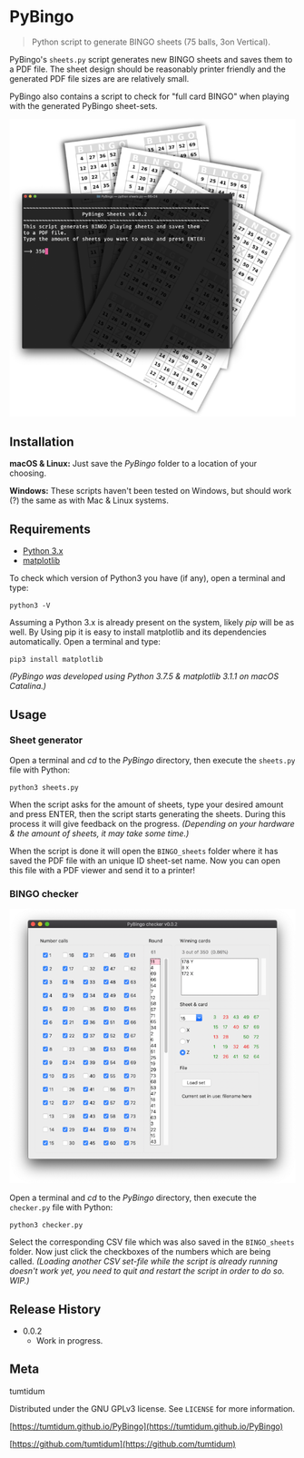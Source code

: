 # PyBingo
> Python script to generate BINGO sheets (75 balls, 3on Vertical).

PyBingo's ``sheets.py`` script generates new BINGO sheets and saves them to a
PDF file. The sheet design should be reasonably printer friendly and the
generated PDF file sizes are are relatively small.

PyBingo also contains a script to check for "full card BINGO" when playing
with the generated PyBingo sheet-sets.

![](img/header.png)

## Installation

**macOS & Linux:**
Just save the *PyBingo* folder to a location of your choosing.

**Windows:**
These scripts haven't been tested on Windows, but should work (?) the same as
with Mac & Linux systems.

## Requirements

* [Python 3.x](https://www.python.org "Python's homepage")
* [matplotlib](https://matplotlib.org "Matplotlib's homepage")

To check which version of Python3 you have (if any), open a terminal and type:

```
python3 -V
```

Assuming a Python 3.x is already present on the system, likely *pip* will be as
well. By Using pip it is easy to install matplotlib and its dependencies
automatically. Open a terminal and type:

```
pip3 install matplotlib
```

*(PyBingo was developed using Python 3.7.5 & matplotlib 3.1.1 on macOS
Catalina.)*

## Usage

### Sheet generator

Open a terminal and *cd* to the *PyBingo* directory, then execute the
``sheets.py`` file with Python:

```
python3 sheets.py
```

When the script asks for the amount of sheets, type your desired amount and
press ENTER, then the script starts generating the sheets. During this process
it will give feedback on the progress.
*(Depending on your hardware & the amount of sheets, it may take some time.)*

When the script is done it will open the ``BINGO_sheets`` folder where it has
saved the PDF file with an unique ID sheet-set name. Now you can open this
file with a PDF viewer and send it to a printer!

### BINGO checker

![](img/screen_1.png)

Open a terminal and *cd* to the *PyBingo* directory, then execute the
``checker.py`` file with Python:

```
python3 checker.py
```

Select the corresponding CSV file which was also saved in the ``BINGO_sheets``
folder. Now just click the checkboxes of the numbers which are being called.
*(Loading another CSV set-file while the script is already running doesn't
work yet, you need to quit and restart the script in order to do so. WIP.)*

## Release History

* 0.0.2
    * Work in progress.

## Meta

tumtidum

Distributed under the GNU GPLv3 license. See ``LICENSE`` for more information.

[https://tumtidum.github.io/PyBingo](https://tumtidum.github.io/PyBingo)

[https://github.com/tumtidum](https://github.com/tumtidum)
